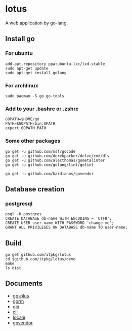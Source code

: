 # lotus

A web application by go-lang.

## Install go

### For ubuntu

```
add-apt-repository ppa:ubuntu-lxc/lxd-stable
sudo apt-get update
sudo apt-get install golang
```

### For archlinux

```
sudo pacman -S go go-tools
```

### Add to your .bashrc or .zshrc

```
GOPATH=$HOME/go
PATH=$GOPATH/bin:$PATH
export GOPATH PATH
```

### Some other packages

```
go get -u github.com/nsf/gocode
go get -u github.com/derekparker/delve/cmd/dlv
go get -u github.com/alecthomas/gometalinter
go get -u github.com/golang/lint/golint

go get -u github.com/kardianos/govendor
```

## Database creation

### postgresql

```
psql -U postgres
CREATE DATABASE db-name WITH ENCODING = 'UTF8';
CREATE USER user-name WITH PASSWORD 'change-me';
GRANT ALL PRIVILEGES ON DATABASE db-name TO user-name;
```

## Build

```
go get github.com/itpkg/lotus
cd $github.com/itpkg/lotus/demo
make
ls dist
```

## Documents

- [go-plus](https://atom.io/packages/go-plus)
- [gorm](http://jinzhu.me/gorm/)
- [gin](https://github.com/gin-gonic/gin)
- [cli](https://github.com/urfave/cli)
- [locale](https://blog.golang.org/matchlang)
- [govendor](https://github.com/kardianos/govendor)
